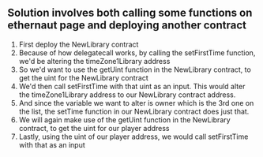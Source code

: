 ## Solution involves both calling some functions on ethernaut page and deploying another contract
1. First deploy the NewLibrary contract 
2. Because of how delegatecall works, by calling the setFirstTime function, we'd be altering the timeZone1Library address
3. So we'd want to use the getUint function in the NewLibrary contract, to get the uint for the NewLibrary contract
4. We'd then call setFirstTime with that uint as an input. This would alter the timeZone1Library address to our NewLibrary contract address.
5. And since the variable we want to alter is owner which is the 3rd one on the list, the setTime function in our NewLibrary contract does just that.
6. We will again make use of the getUint function in the NewLibrary contract, to get the uint for our player address
7. Lastly, using the uint of our player address, we would call setFirstTime with that as an input